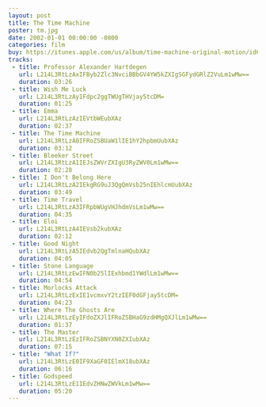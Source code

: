 ```yaml
---
layout: post
title: The Time Machine
poster: tm.jpg
date: 2002-01-01 00:00:00 -0800
categories: film
buy: https://itunes.apple.com/us/album/time-machine-original-motion/id65176536?uo=4
tracks:
 - title: Professor Alexander Hartdegen
   url: L214L3RtLzAxIFByb2Zlc3NvciBBbGV4YW5kZXIgSGFydGRlZ2VuLm1wMw==
   duration: 03:26
 - title: Wish Me Luck
   url: L214L3RtLzAyIFdpc2ggTWUgTHVjay5tcDM=
   duration: 01:25
 - title: Emma
   url: L214L3RtLzAzIEVtbWEubXAz
   duration: 02:37
 - title: The Time Machine
   url: L214L3RtLzA0IFRoZSBUaW1lIE1hY2hpbmUubXAz
   duration: 03:12
 - title: Bleeker Street
   url: L214L3RtLzA1IEJsZWVrZXIgU3RyZWV0Lm1wMw==
   duration: 02:28
 - title: I Don't Belong Here
   url: L214L3RtLzA2IEkgRG9uJ3QgQmVsb25nIEhlcmUubXAz
   duration: 03:49
 - title: Time Travel
   url: L214L3RtLzA3IFRpbWUgVHJhdmVsLm1wMw==
   duration: 04:35
 - title: Eloi
   url: L214L3RtLzA4IEVsb2kubXAz
   duration: 02:12
 - title: Good Night
   url: L214L3RtLzA5IEdvb2QgTmlnaHQubXAz
   duration: 04:05
 - title: Stone Language
   url: L214L3RtLzEwIFN0b25lIExhbmd1YWdlLm1wMw==
   duration: 04:54
 - title: Morlocks Attack
   url: L214L3RtLzExIE1vcmxvY2tzIEF0dGFjay5tcDM=
   duration: 04:23
 - title: Where The Ghosts Are
   url: L214L3RtLzEyIFdoZXJlIFRoZSBHaG9zdHMgQXJlLm1wMw==
   duration: 01:37
 - title: The Master
   url: L214L3RtLzEzIFRoZSBNYXN0ZXIubXAz
   duration: 07:15
 - title: "What If?"
   url: L214L3RtLzE0IF9XaGF0IElmX18ubXAz
   duration: 06:16
 - title: Godspeed
   url: L214L3RtLzE1IEdvZHNwZWVkLm1wMw==
   duration: 05:20
---
```

